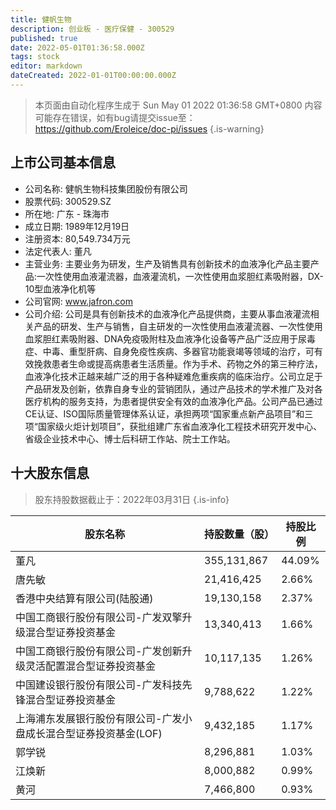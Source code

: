 ```yaml
---
title: 健帆生物
description: 创业板 - 医疗保健 - 300529
published: true
date: 2022-05-01T01:36:58.000Z
tags: stock
editor: markdown
dateCreated: 2022-01-01T00:00:00.000Z
---
```


> 本页面由自动化程序生成于 Sun May 01 2022 01:36:58 GMT+0800
> 内容可能存在错误，如有bug请提交issue至：https://github.com/Eroleice/doc-pi/issues
{.is-warning}

## 上市公司基本信息
- 公司名称: 健帆生物科技集团股份有限公司
- 股票代码: 300529.SZ
- 所在地: 广东 - 珠海市
- 成立日期: 1989年12月19日
- 注册资本: 80,549.734万元
- 法定代表人: 董凡
- 主营业务: 主要业务为研发，生产及销售具有创新技术的血液净化产品主要产品:一次性使用血液灌流器，血液灌流机，一次性使用血浆胆红素吸附器，DX-10型血液净化机等
- 公司官网: www.jafron.com
- 公司介绍: 公司是具有创新技术的血液净化产品提供商，主要从事血液灌流相关产品的研发、生产与销售，自主研发的一次性使用血液灌流器、一次性使用血浆胆红素吸附器、DNA免疫吸附柱及血液净化设备等产品广泛应用于尿毒症、中毒、重型肝病、自身免疫性疾病、多器官功能衰竭等领域的治疗，可有效挽救患者生命或提高病患者生活质量。作为手术、药物之外的第三种疗法，血液净化技术正越来越广泛的用于各种疑难危重疾病的临床治疗。公司立足于产品研发及创新，依靠自身专业的营销团队，通过产品技术的学术推广及对各医疗机构的服务支持，为患者提供安全有效的血液净化产品。公司产品已通过CE认证、ISO国际质量管理体系认证，承担两项“国家重点新产品项目”和三项“国家级火炬计划项目”，获批组建广东省血液净化工程技术研究开发中心、省级企业技术中心、博士后科研工作站、院士工作站。


## 十大股东信息
> 股东持股数据截止于：2022年03月31日
{.is-info}

| 股东名称 | 持股数量（股） | 持股比例 |
| --- | --- | --- |
| 董凡 | 355,131,867 | 44.09% |
| 唐先敏 | 21,416,425 | 2.66% |
| 香港中央结算有限公司(陆股通) | 19,130,158 | 2.37% |
| 中国工商银行股份有限公司-广发双擎升级混合型证券投资基金 | 13,340,413 | 1.66% |
| 中国工商银行股份有限公司-广发创新升级灵活配置混合型证券投资基金 | 10,117,135 | 1.26% |
| 中国建设银行股份有限公司-广发科技先锋混合型证券投资基金 | 9,788,622 | 1.22% |
| 上海浦东发展银行股份有限公司-广发小盘成长混合型证券投资基金(LOF) | 9,432,185 | 1.17% |
| 郭学锐 | 8,296,881 | 1.03% |
| 江焕新 | 8,000,882 | 0.99% |
| 黄河 | 7,466,800 | 0.93% |




